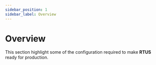 ```yaml
---
sidebar_position: 1
sidebar_label: Overview
---
```


# Overview

This section highlight some of the configuration required to make **RTUS** ready for production.


